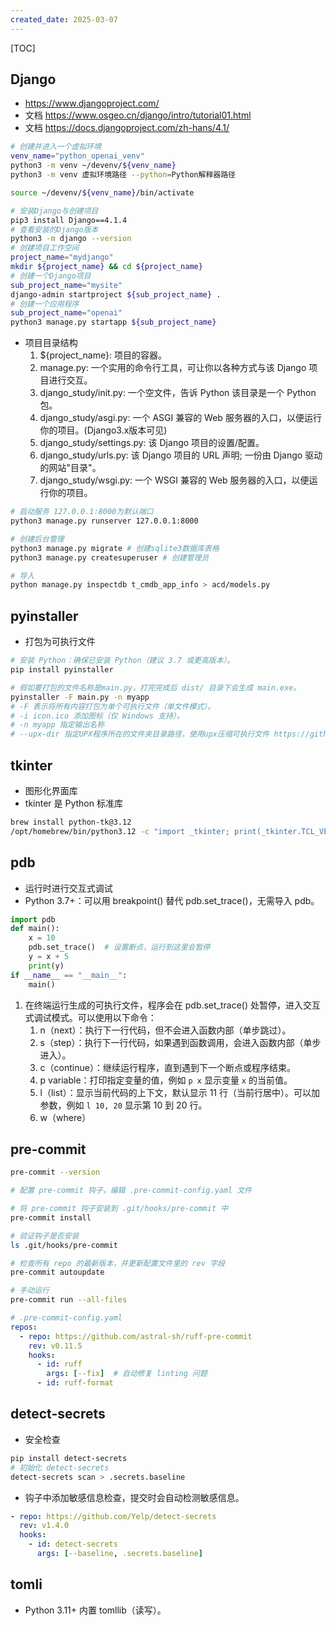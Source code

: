 ```yaml
---
created_date: 2025-03-07
---
```


[TOC]

## Django
- https://www.djangoproject.com/
- 文档 https://www.osgeo.cn/django/intro/tutorial01.html
- 文档 https://docs.djangoproject.com/zh-hans/4.1/
```bash
# 创建并进入一个虚拟环境
venv_name="python_openai_venv"
python3 -m venv ~/devenv/${venv_name}
python3 -m venv 虚拟环境路径 --python=Python解释器路径

source ~/devenv/${venv_name}/bin/activate

# 安装Django与创建项目
pip3 install Django==4.1.4
# 查看安装的Django版本
python3 -m django --version 
# 创建项目工作空间
project_name="mydjango"
mkdir ${project_name} && cd ${project_name}
# 创建一个Django项目
sub_project_name="mysite"
django-admin startproject ${sub_project_name} .  
# 创建一个应用程序
sub_project_name="openai"
python3 manage.py startapp ${sub_project_name}
```

- 项目目录结构
    1. ${project_name}: 项目的容器。
    2. manage.py: 一个实用的命令行工具，可让你以各种方式与该 Django 项目进行交互。
    3. django_study/init.py: 一个空文件，告诉 Python 该目录是一个 Python 包。
    4. django_study/asgi.py: 一个 ASGI 兼容的 Web 服务器的入口，以便运行你的项目。(Django3.x版本可见)
    5. django_study/settings.py: 该 Django 项目的设置/配置。
    6. django_study/urls.py: 该 Django 项目的 URL 声明; 一份由 Django 驱动的网站"目录"。
    7. django_study/wsgi.py: 一个 WSGI 兼容的 Web 服务器的入口，以便运行你的项目。


```bash
# 启动服务 127.0.0.1:8000为默认端口
python3 manage.py runserver 127.0.0.1:8000

# 创建后台管理
python3 manage.py migrate # 创建sqlite3数据库表格
python3 manage.py createsuperuser # 创建管理员

# 导入
python manage.py inspectdb t_cmdb_app_info > acd/models.py
```

## pyinstaller
- 打包为可执行文件
```sh
# 安装 Python：确保已安装 Python（建议 3.7 或更高版本）。
pip install pyinstaller

# 假如要打包的文件名称是main.py，打完完成后 dist/ 目录下会生成 main.exe。
pyinstaller -F main.py -n myapp
# -F 表示将所有内容打包为单个可执行文件（单文件模式）。
# -i icon.ico 添加图标（仅 Windows 支持）。
# -n myapp 指定输出名称
# --upx-dir 指定UPX程序所在的文件夹目录路径，使用upx压缩可执行文件 https://github.com/upx/upx/releases
```

## tkinter
- 图形化界面库
- tkinter 是 Python 标准库
```sh
brew install python-tk@3.12
/opt/homebrew/bin/python3.12 -c "import _tkinter; print(_tkinter.TCL_VERSION)"
```

## pdb
- 运行时进行交互式调试
- Python 3.7+：可以用 breakpoint() 替代 pdb.set_trace()，无需导入 pdb。
```py
import pdb
def main():
    x = 10
    pdb.set_trace()  # 设置断点，运行到这里会暂停
    y = x + 5
    print(y)
if __name__ == "__main__":
    main()
```
1. 在终端运行生成的可执行文件，程序会在 pdb.set_trace() 处暂停，进入交互式调试模式。可以使用以下命令：
    1. n（next）：执行下一行代码，但不会进入函数内部（单步跳过）。
    2. s（step）：执行下一行代码，如果遇到函数调用，会进入函数内部（单步进入）。
    3. c（continue）：继续运行程序，直到遇到下一个断点或程序结束。
    4. p variable：打印指定变量的值，例如 `p x` 显示变量 `x` 的当前值。
    5. l（list）：显示当前代码的上下文，默认显示 11 行（当前行居中）。可以加参数，例如 `l 10, 20` 显示第 10 到 20 行。
    6. w（where）


## pre-commit
```sh
pre-commit --version

# 配置 pre-commit 钩子，编辑 .pre-commit-config.yaml 文件

# 将 pre-commit 钩子安装到 .git/hooks/pre-commit 中
pre-commit install

# 验证钩子是否安装
ls .git/hooks/pre-commit

# 检查所有 repo 的最新版本，并更新配置文件里的 rev 字段
pre-commit autoupdate

# 手动运行
pre-commit run --all-files
```

```yaml
# .pre-commit-config.yaml
repos:
  - repo: https://github.com/astral-sh/ruff-pre-commit
    rev: v0.11.5
    hooks:
      - id: ruff
        args: [--fix]  # 自动修复 linting 问题
      - id: ruff-format
```

## detect-secrets
- 安全检查
```sh
pip install detect-secrets
# 初始化 detect-secrets
detect-secrets scan > .secrets.baseline
```

- 钩子中添加敏感信息检查，提交时会自动检测敏感信息。

```yaml
- repo: https://github.com/Yelp/detect-secrets
  rev: v1.4.0
  hooks:
    - id: detect-secrets
      args: [--baseline, .secrets.baseline]
```


## tomli
- Python 3.11+ 内置 tomllib（读写）。
